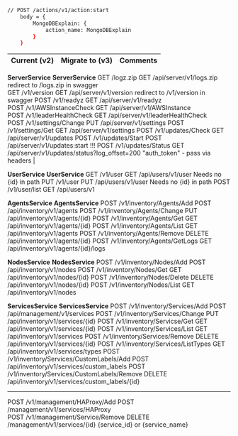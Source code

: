 
```bash
// POST /actions/v1/action:start
	body = {
		MongoDBExplain: {
			action_name: MongoDBExplain
		}
	}
```

| Current (v2)                                    | Migrate to (v3)                              | Comments                        |
| ----------------------------------------------- | -------------------------------------------- | ------------------------------- |
**ServerService**                                   **ServerService**
GET /logz.zip                                       GET /api/server/v1/logs.zip                        redirect to /logs.zip in swagger                                             
GET /v1/version                                     GET /api/server/v1/version                         redirect to /v1/version in swagger
POST /v1/readyz                                     GET /api/server/v1/readyz                                                           
POST /v1/AWSInstanceCheck                           GET /api/server/v1/AWSInstance                                                      
POST /v1/leaderHealthCheck                          GET /api/server/v1/leaderHealthCheck                                                
POST /v1/settings/Change                            PUT /api/server/v1/settings
POST /v1/settings/Get                               GET /api/server/v1/settings
POST /v1/updates/Check                              GET /api/server/v1/updates
POST /v1/updates/Start                              POST /api/server/v1/updates:start                 !!!
POST /v1/updates/Status                             GET /api/server/v1/updates/status?log_offset=200  "auth_token" - pass via headers |

**UserService**                                     **UserService**
GET /v1/user                                        GET /api/users/v1/user                            Needs no {id} in path
PUT /v1/user                                        PUT /api/users/v1/user                            Needs no {id} in path
POST /v1/user/list                                  GET /api/users/v1

**AgentsService**                                   **AgentsService**
POST /v1/inventory/Agents/Add                       POST /api/inventory/v1/agents
POST /v1/inventory/Agents/Change                    PUT /api/inventory/v1/agents/{id}
POST /v1/inventory/Agents/Get                       GET /api/inventory/v1/agents/{id}
POST /v1/inventory/Agents/List                      GET /api/inventory/v1/agents
POST /v1/inventory/Agents/Remove                    DELETE /api/inventory/v1/agents/{id}
POST /v1/inventory/Agents/GetLogs                   GET /api/inventory/v1/agents/{id}/logs            

**NodesService**                                   **NodesService**
POST /v1/inventory/Nodes/Add                        POST /api/inventory/v1/nodes
POST /v1/inventory/Nodes/Get                        GET /api/inventory/v1/nodes/{id}
POST /v1/inventory/Nodes/Delete                     DELETE /api/inventory/v1/nodes/{id}
POST /v1/inventory/Nodes/List                       GET /api/inventory/v1/nodes

**ServicesService**                                 **ServicesService**
POST /v1/inventory/Services/Add                     POST /api/management/v1/services
POST /v1/inventory/Services/Change                  PUT /api/inventory/v1/services/{id}
POST /v1/inventory/Servicse/Get                     GET /api/inventory/v1/services/{id}
POST /v1/inventory/Services/List                    GET /api/inventory/v1/services
POST /v1/inventory/Services/Remove                  DELETE /api/inventory/v1/services/{id}
POST /v1/inventory/Services/ListTypes               GET /api/inventory/v1/services/types
POST /v1/inventory/Services/CustomLabels/Add        POST /api/inventory/v1/services/custom_labels
POST /v1/inventory/Services/CustomLabels/Remove     DELETE /api/inventory/v1/services/custom_labels/{id}




--------------------------------------------------------------------------------------------------------------------------------
POST /v1/management/HAProxy/Add                     POST /management/v1/services/HAProxy       
POST /v1/management/Service/Remove                  DELETE /management/v1/services/{id}            {service_id} or {service_name}
